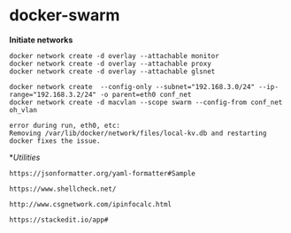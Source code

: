 # docker-swarm

**Initiate networks**
    
    docker network create -d overlay --attachable monitor
    docker network create -d overlay --attachable proxy
    docker network create -d overlay --attachable glsnet
    
    docker network create  --config-only --subnet="192.168.3.0/24" --ip-range="192.168.3.2/24" -o parent=eth0 conf_net
    docker network create -d macvlan --scope swarm --config-from conf_net oh_vlan
    
    error during run, eth0, etc:
    Removing /var/lib/docker/network/files/local-kv.db and restarting docker fixes the issue.

**Utilities*
    
    https://jsonformatter.org/yaml-formatter#Sample
    
    https://www.shellcheck.net/
    
    http://www.csgnetwork.com/ipinfocalc.html
    
    https://stackedit.io/app#


